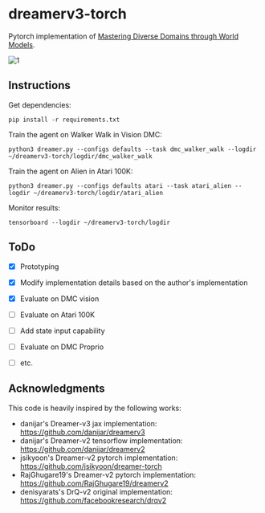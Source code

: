# dreamerv3-torch
Pytorch implementation of [Mastering Diverse Domains through World Models](https://arxiv.org/abs/2301.04104v1).


![1](https://user-images.githubusercontent.com/70328564/227377956-4a0d7e48-22fb-4f44-aa10-e5878a5ef901.png)

## Instructions

Get dependencies:
```
pip install -r requirements.txt
```
Train the agent on Walker Walk in Vision DMC:
```
python3 dreamer.py --configs defaults --task dmc_walker_walk --logdir ~/dreamerv3-torch/logdir/dmc_walker_walk
```
Train the agent on Alien in Atari 100K:
```
python3 dreamer.py --configs defaults atari --task atari_alien --logdir ~/dreamerv3-torch/logdir/atari_alien
```
Monitor results:
```
tensorboard --logdir ~/dreamerv3-torch/logdir
```

## ToDo
- [x] Prototyping
- [x] Modify implementation details based on the author's implementation
- [x] Evaluate on DMC vision
- [ ] Evaluate on Atari 100K
- [ ] Add state input capability
- [ ] Evaluate on DMC Proprio
- [ ] etc.


## Acknowledgments
This code is heavily inspired by the following works:
- danijar's Dreamer-v3 jax implementation: https://github.com/danijar/dreamerv3
- danijar's Dreamer-v2 tensorflow implementation: https://github.com/danijar/dreamerv2
- jsikyoon's Dreamer-v2 pytorch implementation: https://github.com/jsikyoon/dreamer-torch
- RajGhugare19's Dreamer-v2 pytorch implementation: https://github.com/RajGhugare19/dreamerv2
- denisyarats's DrQ-v2 original implementation: https://github.com/facebookresearch/drqv2
